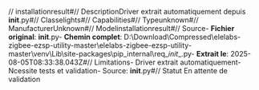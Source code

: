 // installationresult#// DescriptionDriver extrait automatiquement depuis __init__.py#// Classelights#// Capabilities#// Typeunknown#// ManufacturerUnknown#// Modelinstallationresult#// Source- **Fichier original**: __init__.py- **Chemin complet**: D:\Download\Compressed\elelabs-zigbee-ezsp-utility-master\elelabs-zigbee-ezsp-utility-master\venv\Lib\site-packages\pip\_internal\req\__init__.py- **Extrait le**: 2025-08-05T08:33:38.043Z#// Limitations- Driver extrait automatiquement- Ncessite tests et validation- Source: __init__.py#// Statut En attente de validation